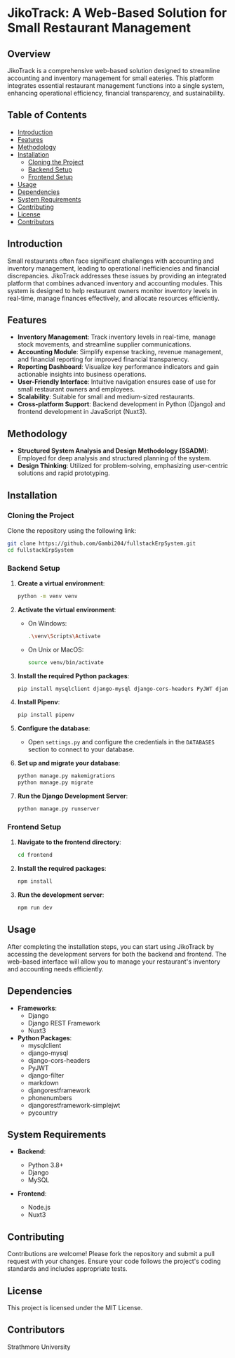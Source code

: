 
# JikoTrack: A Web-Based Solution for Small Restaurant Management

## Overview

JikoTrack is a comprehensive web-based solution designed to streamline accounting and inventory management for small eateries. This platform integrates essential restaurant management functions into a single system, enhancing operational efficiency, financial transparency, and sustainability.

## Table of Contents

- [Introduction](#introduction)
- [Features](#features)
- [Methodology](#methodology)
- [Installation](#installation)
  - [Cloning the Project](#cloning-the-project)
  - [Backend Setup](#backend-setup)
  - [Frontend Setup](#frontend-setup)
- [Usage](#usage)
- [Dependencies](#dependencies)
- [System Requirements](#system-requirements)
- [Contributing](#contributing)
- [License](#license)
- [Contributors](#contributors)

## Introduction

Small restaurants often face significant challenges with accounting and inventory management, leading to operational inefficiencies and financial discrepancies. JikoTrack addresses these issues by providing an integrated platform that combines advanced inventory and accounting modules. This system is designed to help restaurant owners monitor inventory levels in real-time, manage finances effectively, and allocate resources efficiently.

## Features

- **Inventory Management**: Track inventory levels in real-time, manage stock movements, and streamline supplier communications.
- **Accounting Module**: Simplify expense tracking, revenue management, and financial reporting for improved financial transparency.
- **Reporting Dashboard**: Visualize key performance indicators and gain actionable insights into business operations.
- **User-Friendly Interface**: Intuitive navigation ensures ease of use for small restaurant owners and employees.
- **Scalability**: Suitable for small and medium-sized restaurants.
- **Cross-platform Support**: Backend development in Python (Django) and frontend development in JavaScript (Nuxt3).

## Methodology

- **Structured System Analysis and Design Methodology (SSADM)**: Employed for deep analysis and structured planning of the system.
- **Design Thinking**: Utilized for problem-solving, emphasizing user-centric solutions and rapid prototyping.

## Installation

### Cloning the Project

Clone the repository using the following link:

```bash
git clone https://github.com/Gambi204/fullstackErpSystem.git
cd fullstackErpSystem
```

### Backend Setup

1. **Create a virtual environment**:

    ```bash
    python -m venv venv
    ```

2. **Activate the virtual environment**:
    - On Windows:
      ```bash
      .\venv\Scripts\Activate
      ```
    - On Unix or MacOS:
      ```bash
      source venv/bin/activate
      ```

3. **Install the required Python packages**:

    ```bash
    pip install mysqlclient django-mysql django-cors-headers PyJWT django-filter markdown djangorestframework phonenumbers djangorestframework-simplejwt pycountry
    ```

4. **Install Pipenv**:

    ```bash
    pip install pipenv
    ```

5. **Configure the database**:
    - Open `settings.py` and configure the credentials in the `DATABASES` section to connect to your database.

6. **Set up and migrate your database**:

    ```bash
    python manage.py makemigrations
    python manage.py migrate
    ```

7. **Run the Django Development Server**:

    ```bash
    python manage.py runserver
    ```

### Frontend Setup

1. **Navigate to the frontend directory**:

    ```bash
    cd frontend
    ```

2. **Install the required packages**:

    ```bash
    npm install
    ```

3. **Run the development server**:

    ```bash
    npm run dev
    ```

## Usage

After completing the installation steps, you can start using JikoTrack by accessing the development servers for both the backend and frontend. The web-based interface will allow you to manage your restaurant's inventory and accounting needs efficiently.

## Dependencies

- **Frameworks**:
  - Django
  - Django REST Framework
  - Nuxt3
- **Python Packages**:
  - mysqlclient
  - django-mysql
  - django-cors-headers
  - PyJWT
  - django-filter
  - markdown
  - djangorestframework
  - phonenumbers
  - djangorestframework-simplejwt
  - pycountry

## System Requirements

- **Backend**:
  - Python 3.8+
  - Django
  - MySQL

- **Frontend**:
  - Node.js
  - Nuxt3

## Contributing

Contributions are welcome! Please fork the repository and submit a pull request with your changes. Ensure your code follows the project's coding standards and includes appropriate tests.

## License

This project is licensed under the MIT License.

## Contributors

Strathmore University
